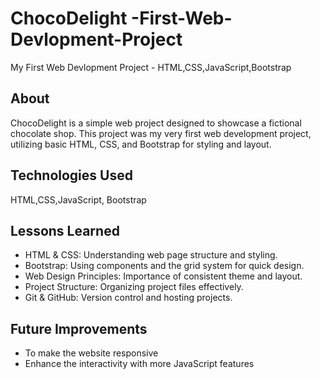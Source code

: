 # ChocoDelight -First-Web-Devlopment-Project

 My First Web Devlopment Project - HTML,CSS,JavaScript,Bootstrap
 

## About

ChocoDelight is a simple web project designed to showcase a fictional chocolate shop. This project was my very first web development project, utilizing basic HTML, CSS, and Bootstrap for styling and layout. 

## Technologies Used

HTML,CSS,JavaScript, Bootstrap






## Lessons Learned

- HTML & CSS: Understanding web page structure and styling.
- Bootstrap: Using components and the grid system for quick design.
- Web Design Principles: Importance of consistent theme and layout.
- Project Structure: Organizing project files effectively.
- Git & GitHub: Version control and hosting projects.


## Future Improvements

- To make the website responsive
- Enhance the interactivity with more JavaScript features



